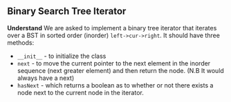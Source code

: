 ## Binary Search Tree Iterator
**Understand**
We are asked to implement a binary tree iterator that iterates over a BST in sorted order (inorder) `left->cur->right`.
It should have three methods:
- `__init__` - to initialize the class
- `next` - to move the current pointer to the next element in the inorder sequence (next greater element) and then return the node. (N.B It would always have a next)
- `hasNext` - which returns a boolean as to whether or not there exists a node next to the current node in the iterator.
